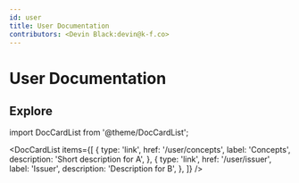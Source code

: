 ```yaml
---
id: user
title: User Documentation
contributors: <Devin Black:devin@k-f.co>
---
```


# User Documentation 

## Explore

import DocCardList from '@theme/DocCardList';

<DocCardList
items={[
{
type: 'link',
href: '/user/concepts',
label: 'Concepts',
description: 'Short description for A',
},
{
type: 'link',
href: '/user/issuer',
label: 'Issuer',
description: 'Description for B',
},
]}
/>
